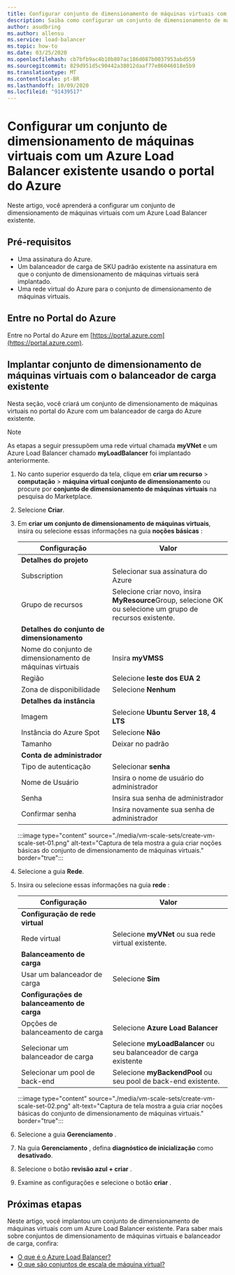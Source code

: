 ```yaml
---
title: Configurar conjunto de dimensionamento de máquinas virtuais com um Azure Load Balancer existente-portal do Azure
description: Saiba como configurar um conjunto de dimensionamento de máquinas virtuais com um Azure Load Balancer existente usando o portal do Azure.
author: asudbring
ms.author: allensu
ms.service: load-balancer
ms.topic: how-to
ms.date: 03/25/2020
ms.openlocfilehash: cb7bfb9ac4b10b807ac186d087b0037953abd559
ms.sourcegitcommit: 829d951d5c90442a38012daaf77e86046018e5b9
ms.translationtype: MT
ms.contentlocale: pt-BR
ms.lasthandoff: 10/09/2020
ms.locfileid: "91439517"
---
```

# <a name="configure-a-virtual-machine-scale-set-with-an-existing-azure-load-balancer-using-the-azure-portal"></a>Configurar um conjunto de dimensionamento de máquinas virtuais com um Azure Load Balancer existente usando o portal do Azure

Neste artigo, você aprenderá a configurar um conjunto de dimensionamento de máquinas virtuais com um Azure Load Balancer existente. 

## <a name="prerequisites"></a>Pré-requisitos

- Uma assinatura do Azure.
- Um balanceador de carga de SKU padrão existente na assinatura em que o conjunto de dimensionamento de máquinas virtuais será implantado.
- Uma rede virtual do Azure para o conjunto de dimensionamento de máquinas virtuais.

## <a name="sign-in-to-the-azure-portal"></a>Entre no Portal do Azure

Entre no Portal do Azure em [https://portal.azure.com](https://portal.azure.com).



## <a name="deploy-virtual-machine-scale-set-with-existing-load-balancer"></a>Implantar conjunto de dimensionamento de máquinas virtuais com o balanceador de carga existente

Nesta seção, você criará um conjunto de dimensionamento de máquinas virtuais no portal do Azure com um balanceador de carga do Azure existente.

> [!NOTE]
> As etapas a seguir pressupõem uma rede virtual chamada **myVNet** e um Azure Load Balancer chamado **myLoadBalancer** foi implantado anteriormente.

1. No canto superior esquerdo da tela, clique em **criar um recurso**  >  **computação**  >  **máquina virtual conjunto de dimensionamento** ou procure por **conjunto de dimensionamento de máquinas virtuais** na pesquisa do Marketplace.

2. Selecione **Criar**.

3. Em **criar um conjunto de dimensionamento de máquinas virtuais**, insira ou selecione essas informações na guia **noções básicas** :

    | Configuração                        | Valor                                                                                                 |
    |--------------------------------|-------------------------------------------------------------------------------------------------------|
    | **Detalhes do projeto**            |                                                                                                       |
    | Subscription                   | Selecionar sua assinatura do Azure                                                                        |
    | Grupo de recursos                 | Selecione criar novo, insira **MyResource**Group, selecione OK ou selecione um grupo de recursos existente. |
    | **Detalhes do conjunto de dimensionamento**          |                                                                                                       |
    | Nome do conjunto de dimensionamento de máquinas virtuais | Insira **myVMSS**                                                                                      |
    | Região                         | Selecione **leste dos EUA 2**                                                                                    |
    | Zona de disponibilidade              | Selecione **Nenhum**                                                                                       |
    | **Detalhes da instância**           |                                                                                                       |
    | Imagem                          | Selecione **Ubuntu Server 18, 4 LTS**                                                                    |
    | Instância do Azure Spot            | Selecione **Não**                                                                                         |
    | Tamanho                           | Deixar no padrão                                                                                      |
    | **Conta de administrador**      |                                                                                                       |
    | Tipo de autenticação            | Selecionar **senha**                                                                                   |
    | Nome de Usuário                       | Insira o nome de usuário do administrador        |
    | Senha                       | Insira sua senha de administrador    |
    | Confirmar senha               | Insira novamente sua senha de administrador |


    :::image type="content" source="./media/vm-scale-sets/create-vm-scale-set-01.png" alt-text="Captura de tela mostra a guia criar noções básicas do conjunto de dimensionamento de máquinas virtuais." border="true":::

4. Selecione a guia **Rede**.

5. Insira ou selecione essas informações na guia **rede** :

     Configuração                           | Valor                                                    |
    |-----------------------------------|----------------------------------------------------------|
    | **Configuração de rede virtual** |                                                          |
    | Rede virtual                   | Selecione **myVNet** ou sua rede virtual existente.      |
    | **Balanceamento de carga**                |                                                          |
    | Usar um balanceador de carga               | Selecione **Sim**                                           |
    | **Configurações de balanceamento de carga**       |                                                          |
    | Opções de balanceamento de carga            | Selecione **Azure Load Balancer**                           |
    | Selecionar um balanceador de carga            | Selecione **myLoadBalancer** ou seu balanceador de carga existente |
    | Selecionar um pool de back-end             | Selecione **myBackendPool** ou seu pool de back-end existente.  |

    :::image type="content" source="./media/vm-scale-sets/create-vm-scale-set-02.png" alt-text="Captura de tela mostra a guia criar noções básicas do conjunto de dimensionamento de máquinas virtuais." border="true":::

6. Selecione a guia **Gerenciamento** .

7. Na guia **Gerenciamento** , defina **diagnóstico de inicialização** como **desativado**.

8. Selecione o botão **revisão azul + criar** .

9. Examine as configurações e selecione o botão **criar** .

## <a name="next-steps"></a>Próximas etapas

Neste artigo, você implantou um conjunto de dimensionamento de máquinas virtuais com um Azure Load Balancer existente.  Para saber mais sobre conjuntos de dimensionamento de máquinas virtuais e balanceador de carga, confira:

- [O que é o Azure Load Balancer?](load-balancer-overview.md)
- [O que são conjuntos de escala de máquina virtual?](../virtual-machine-scale-sets/overview.md)
